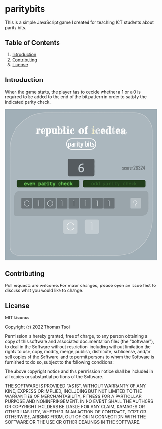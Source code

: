 # paritybits
This is a simple JavaScript game I created for teaching ICT students about parity bits.

## Table of Contents
1. [Introduction](#introduction)
2. [Contributing](#contributing)
3. [License](#license)

## Introduction
When the game starts, the player has to decide whether a 1 or a 0 is required to be added to the end of the bit pattern in order to satisfy the indicated parity check.

![Screen shot](https://github.com/tsoithomas/paritybits/blob/main/paritybits.png?raw=true)

## Contributing
Pull requests are welcome. For major changes, please open an issue first to
discuss what you would like to change.

## License
MIT License

Copyright (c) 2022 Thomas Tsoi

Permission is hereby granted, free of charge, to any person obtaining a copy
of this software and associated documentation files (the "Software"), to deal
in the Software without restriction, including without limitation the rights
to use, copy, modify, merge, publish, distribute, sublicense, and/or sell
copies of the Software, and to permit persons to whom the Software is
furnished to do so, subject to the following conditions:

The above copyright notice and this permission notice shall be included in all
copies or substantial portions of the Software.

THE SOFTWARE IS PROVIDED "AS IS", WITHOUT WARRANTY OF ANY KIND, EXPRESS OR
IMPLIED, INCLUDING BUT NOT LIMITED TO THE WARRANTIES OF MERCHANTABILITY,
FITNESS FOR A PARTICULAR PURPOSE AND NONINFRINGEMENT. IN NO EVENT SHALL THE
AUTHORS OR COPYRIGHT HOLDERS BE LIABLE FOR ANY CLAIM, DAMAGES OR OTHER
LIABILITY, WHETHER IN AN ACTION OF CONTRACT, TORT OR OTHERWISE, ARISING FROM,
OUT OF OR IN CONNECTION WITH THE SOFTWARE OR THE USE OR OTHER DEALINGS IN THE
SOFTWARE.

